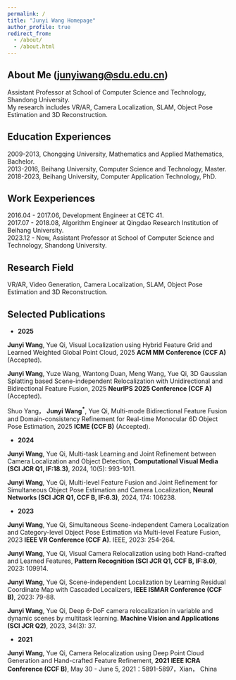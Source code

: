 ```yaml
---
permalink: /
title: "Junyi Wang Homepage"
author_profile: true
redirect_from: 
  - /about/
  - /about.html
---
```


## About Me (junyiwang@sdu.edu.cn)
Assistant Professor at School of Computer Science and Technology, Shandong University.  
My research includes VR/AR, Camera Localization, SLAM, Object Pose Estimation and 3D Reconstruction.  

## Education Experiences
2009-2013, Chongqing University, Mathematics and Applied Mathematics, Bachelor.  
2013-2016, Beihang University,   Computer Science and Technology, Master.  
2018-2023, Beihang University,   Computer Application Technology, PhD.  

## Work Eexperiences
2016.04 - 2017.06, Development Engineer at CETC 41.  
2017.07 - 2018.08, Algorithm Engineer at Qingdao Research Institution of Beihang University.  
2023.12 - Now,     Assistant Professor at School of Computer Science and Technology, Shandong University.  

## Research Field
VR/AR, Video Generation, Camera Localization, SLAM, Object Pose Estimation and 3D Reconstruction.  

## Selected Publications

- **2025**

**Junyi Wang**, Yue Qi, Visual Localization using Hybrid Feature Grid and Learned Weighted Global Point Cloud, 2025 **ACM MM Conference (CCF A)** (Accepted). 

**Junyi Wang**, Yuze Wang, Wantong Duan, Meng Wang, Yue Qi, 3D Gaussian Splatting based Scene-independent Relocalization with Unidirectional and Bidirectional Feature Fusion, 2025 **NeurIPS 2025 Conference (CCF A)** (Accepted). 

Shuo Yang， **Junyi Wang$^*$**, Yue Qi, Multi-mode Bidirectional Feature Fusion and Domain-consistency Refinement for Real-time Monocular 6D Object Pose Estimation, 2025 **ICME (CCF B)** (Accepted). 

- **2024**

**Junyi Wang**, Yue Qi, Multi-task Learning and Joint Refinement between Camera Localization and Object Detection, **Computational Visual Media (SCI JCR Q1, IF:18.3)**, 2024, 10(5): 993-1011.

**Junyi Wang**, Yue Qi, Multi-level Feature Fusion and Joint Refinement for Simultaneous Object Pose Estimation and Camera Localization, **Neural Networks (SCI JCR Q1, CCF B, IF:6.3)**, 2024, 174: 106238.

- **2023**

**Junyi Wang**, Yue Qi, Simultaneous Scene-independent Camera Localization and Category-level Object Pose Estimation via Multi-level Feature Fusion, 2023 **IEEE VR Conference (CCF A)**. IEEE, 2023: 254-264.

**Junyi Wang**, Yue Qi, Visual Camera Relocalization using both Hand-crafted and Learned Features, **Pattern Recognition (SCI JCR Q1, CCF B, IF:8.0)**, 2023: 109914.

**Junyi Wang**, Yue Qi, Scene-independent Localization by Learning Residual Coordinate Map with Cascaded Localizers, **IEEE ISMAR Conference (CCF B)**, 2023: 79-88.

**Junyi Wang**, Yue Qi, Deep 6-DoF camera relocalization in variable and dynamic scenes by multitask learning. **Machine Vision and Applications (SCI JCR Q2)**, 2023, 34(3): 37.

- **2021**

**Junyi Wang**, Yue Qi, Camera Relocalization using Deep Point Cloud Generation and Hand-crafted Feature Refinement, **2021 IEEE ICRA Conference (CCF B)**, May 30 - June 5, 2021：5891-5897，Xian， China
